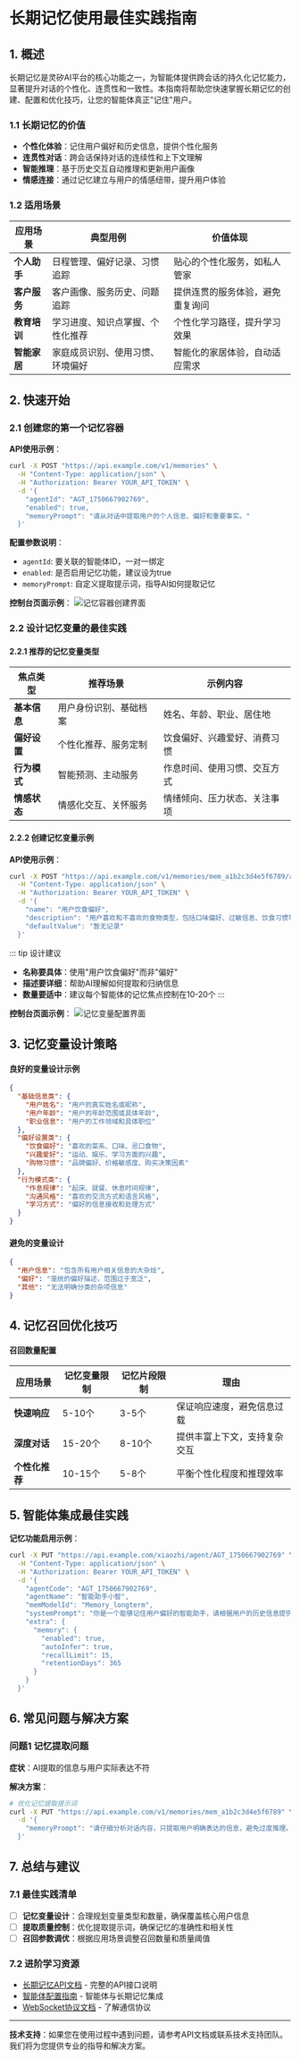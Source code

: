 # 长期记忆使用最佳实践指南

## 1. 概述

长期记忆是灵矽AI平台的核心功能之一，为智能体提供跨会话的持久化记忆能力，显著提升对话的个性化、连贯性和一致性。本指南将帮助您快速掌握长期记忆的创建、配置和优化技巧，让您的智能体真正"记住"用户。

### 1.1 长期记忆的价值

- **个性化体验**：记住用户偏好和历史信息，提供个性化服务
- **连贯性对话**：跨会话保持对话的连续性和上下文理解
- **智能推理**：基于历史交互自动推理和更新用户画像
- **情感连接**：通过记忆建立与用户的情感纽带，提升用户体验

### 1.2 适用场景

| 应用场景 | 典型用例 | 价值体现 |
|---------|---------|----------|
| **个人助手** | 日程管理、偏好记录、习惯追踪 | 贴心的个性化服务，如私人管家 |
| **客户服务** | 客户画像、服务历史、问题追踪 | 提供连贯的服务体验，避免重复询问 |
| **教育培训** | 学习进度、知识点掌握、个性化推荐 | 个性化学习路径，提升学习效果 |
| **智能家居** | 家庭成员识别、使用习惯、环境偏好 | 智能化的家居体验，自动适应需求 |

## 2. 快速开始

### 2.1 创建您的第一个记忆容器

**API使用示例**：

```bash
curl -X POST "https://api.example.com/v1/memories" \
  -H "Content-Type: application/json" \
  -H "Authorization: Bearer YOUR_API_TOKEN" \
  -d '{
    "agentId": "AGT_1750667902769",
    "enabled": true,
    "memoryPrompt": "请从对话中提取用户的个人信息、偏好和重要事实。"
  }'
```

**配置参数说明**：
- `agentId`: 要关联的智能体ID，一对一绑定
- `enabled`: 是否启用记忆功能，建议设为true
- `memoryPrompt`: 自定义提取提示词，指导AI如何提取记忆

**控制台页面示例**：
![记忆容器创建界面](./imgs/knowledge/l_1.png)

### 2.2 设计记忆变量的最佳实践

#### 2.2.1 推荐的记忆变量类型

| 焦点类型 | 推荐场景 | 示例内容 |
|---------|---------|----------|
| **基本信息** | 用户身份识别、基础档案 | 姓名、年龄、职业、居住地 |
| **偏好设置** | 个性化推荐、服务定制 | 饮食偏好、兴趣爱好、消费习惯 |
| **行为模式** | 智能预测、主动服务 | 作息时间、使用习惯、交互方式 |
| **情感状态** | 情感化交互、关怀服务 | 情绪倾向、压力状态、关注事项 |

#### 2.2.2 创建记忆变量示例

**API使用示例**：

```bash
curl -X POST "https://api.example.com/v1/memories/mem_a1b2c3d4e5f6789/attentions" \
  -H "Content-Type: application/json" \
  -H "Authorization: Bearer YOUR_API_TOKEN" \
  -d '{
    "name": "用户饮食偏好",
    "description": "用户喜欢和不喜欢的食物类型，包括口味偏好、过敏信息、饮食习惯等",
    "defaultValue": "暂无记录"
  }'
```

::: tip 设计建议
- **名称要具体**：使用"用户饮食偏好"而非"偏好"
- **描述要详细**：帮助AI理解如何提取和归纳信息
- **数量要适中**：建议每个智能体的记忆焦点控制在10-20个
:::

**控制台页面示例**：
![记忆变量配置界面](./imgs/knowledge/l_3.png)

## 3. 记忆变量设计策略

#### 良好的变量设计示例

```json
{
  "基础信息类": {
    "用户姓名": "用户的真实姓名或昵称",
    "用户年龄": "用户的年龄范围或具体年龄",
    "职业信息": "用户的工作领域和具体职位"
  },
  "偏好设置类": {
    "饮食偏好": "喜欢的菜系、口味、忌口食物",
    "兴趣爱好": "运动、娱乐、学习方面的兴趣",
    "购物习惯": "品牌偏好、价格敏感度、购买决策因素"
  },
  "行为模式类": {
    "作息规律": "起床、就餐、休息时间规律",
    "沟通风格": "喜欢的交流方式和语言风格",
    "学习方式": "偏好的信息接收和处理方式"
  }
}
```

#### 避免的变量设计

```json
{
  "用户信息": "包含所有用户相关信息的大杂烩",
  "偏好": "笼统的偏好描述，范围过于宽泛",
  "其他": "无法明确分类的杂项信息"
}
```



## 4. 记忆召回优化技巧

#### 召回数量配置

| 应用场景 | 记忆变量限制 | 记忆片段限制 | 理由 |
|---------|-------------|-------------|------|
| **快速响应** | 5-10个 | 3-5个 | 保证响应速度，避免信息过载 |
| **深度对话** | 15-20个 | 8-10个 | 提供丰富上下文，支持复杂交互 |
| **个性化推荐** | 10-15个 | 5-8个 | 平衡个性化程度和推理效率 |


## 5. 智能体集成最佳实践


**记忆功能启用示例**：

```bash
curl -X PUT "https://api.example.com/xiaozhi/agent/AGT_1750667902769" \
  -H "Content-Type: application/json" \
  -H "Authorization: Bearer YOUR_API_TOKEN" \
  -d '{
    "agentCode": "AGT_1750667902769",
    "agentName": "智能助手小智",
    "memModelId": "Memory_longterm",
    "systemPrompt": "你是一个能够记住用户偏好的智能助手，请根据用户的历史信息提供个性化服务。",
    "extra": {
      "memory": {
        "enabled": true,
        "autoInfer": true,
        "recallLimit": 15,
        "retentionDays": 365
      }
    }
  }'
```

## 6. 常见问题与解决方案

### 问题1 记忆提取问题

**症状**：AI提取的信息与用户实际表达不符

**解决方案**：
```bash
# 优化记忆提取提示词
curl -X PUT "https://api.example.com/v1/memories/mem_a1b2c3d4e5f6789" \
  -d '{
    "memoryPrompt": "请仔细分析对话内容，只提取用户明确表达的信息，避免过度推理。对于不确定的信息，请标注确定性程度。"
  }'
```

## 7. 总结与建议

### 7.1 最佳实践清单

- [ ] **记忆变量设计**：合理规划变量类型和数量，确保覆盖核心用户信息
- [ ] **提取质量控制**：优化提取提示词，确保记忆的准确性和相关性
- [ ] **召回参数调优**：根据应用场景调整召回数量和质量阈值

### 7.2 进阶学习资源

- [长期记忆API文档](../api/longterm_memory.md) - 完整的API接口说明
- [智能体配置指南](./agent-config.md) - 智能体与长期记忆集成
- [WebSocket协议文档](../platform/websocket.md) - 了解通信协议

---

**技术支持**：如果您在使用过程中遇到问题，请参考API文档或联系技术支持团队。我们将为您提供专业的指导和解决方案。